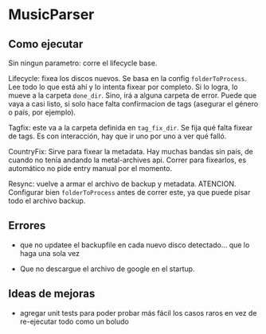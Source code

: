 # MusicParser

## Como ejecutar
 Sin ningun parametro: corre el lifecycle base.

 Lifecycle: fixea los discos nuevos. Se basa en la config `folderToProcess`. Lee todo lo que está ahí y lo intenta fixear por completo. Si lo logra, lo mueve a la carpeta `done_dir`. Sino, irá a alguna carpeta de error. Puede que vaya a casi listo, si solo hace falta confirmacion de tags (asegurar el género o país, por ejemplo).

 Tagfix: este va a la carpeta definida en `tag_fix_dir`. Se fija qué falta fixear de tags. Es con interacción, hay que ir uno por uno a ver qué falló.

 CountryFix: Sirve para fixear la metadata. Hay muchas bandas sin país, de cuando no tenía andando la metal-archives api. Correr para fixearlos, es automático no pide entry manual por el momento.

 Resync: vuelve a armar el archivo de backup y metadata. ATENCION. Configurar bien `folderToProcess` antes de correr este, ya que puede pisar todo el archivo backup.


## Errores
- que no updatee el backupfile en cada nuevo disco detectado... que lo haga una sola vez

- Que no descargue el archivo de google en el startup.

## Ideas de mejoras
- agregar unit tests para poder probar más fácil los casos raros en vez de re-ejecutar todo como un boludo